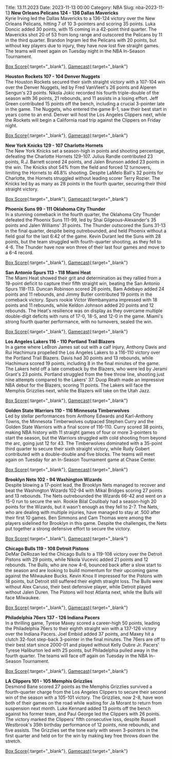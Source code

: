 Title: 13.11.2023
Date: 2023-11-13 00:00
Category: NBA 
Slug: nba-2023-11-13 
**New Orleans Pelicans 124 - 136 Dallas Mavericks**  
Kyrie Irving led the Dallas Mavericks to a 136-124 victory over the New Orleans Pelicans, hitting 7 of 10 3-pointers and scoring 35 points. Luka Doncic added 30 points, with 15 coming in a 42-point third quarter. The Mavericks shot 20 of 53 from long range and outscored the Pelicans by 11 in the third quarter. Brandon Ingram led the Pelicans with 20 points, but without key players due to injury, they have now lost five straight games. The teams will meet again on Tuesday night in the NBA In-Season Tournament. 

[Box Score](https://www.nba.com/game/dal-vs-nop-0022300183/box-score){:target="_blank"}, [Gamecast](https://www.nba.com/game/dal-vs-nop-0022300183){:target="_blank"}<br>

**Houston Rockets 107 - 104 Denver Nuggets**  
The Houston Rockets secured their sixth straight victory with a 107-104 win over the Denver Nuggets, led by Fred VanVleet's 26 points and Alperen Sengun's 23 points. Nikola Jokic recorded his fourth triple-double of the season with 36 points, 21 rebounds, and 11 assists in a losing effort. Jeff Green contributed 15 points off the bench, including a crucial 3-pointer late in the game. The Nuggets, who entered the game 8-1, saw their best start in years come to an end. Denver will host the Los Angeles Clippers next, while the Rockets will begin a California road trip against the Clippers on Friday night. 

[Box Score](https://www.nba.com/game/den-vs-hou-0022300182/box-score){:target="_blank"}, [Gamecast](https://www.nba.com/game/den-vs-hou-0022300182){:target="_blank"}<br>

**New York Knicks 129 - 107 Charlotte Hornets**  
The New York Knicks set a season-high in points and shooting percentage, defeating the Charlotte Hornets 129-107. Julius Randle contributed 23 points, R.J. Barrett scored 24 points, and Jalen Brunson added 23 points in the win. The Knicks shot 54% from the field and forced 12 turnovers, limiting the Hornets to 46.8% shooting. Despite LaMelo Ball's 32 points for Charlotte, the Hornets struggled without leading scorer Terry Rozier. The Knicks led by as many as 28 points in the fourth quarter, securing their third straight victory. 

[Box Score](https://www.nba.com/game/cha-vs-nyk-0022300177/box-score){:target="_blank"}, [Gamecast](https://www.nba.com/game/cha-vs-nyk-0022300177){:target="_blank"}<br>

**Phoenix Suns 99 - 111 Oklahoma City Thunder**  
In a stunning comeback in the fourth quarter, the Oklahoma City Thunder defeated the Phoenix Suns 111-99, led by Shai Gilgeous-Alexander's 35 points and Jalen Williams' 31 points. The Thunder outscored the Suns 31-13 in the final quarter, despite being outrebounded, and held Phoenix without a field goal for the last 6:42 of the game. Kevin Durant led the Suns with 28 points, but the team struggled with fourth-quarter shooting, as they fell to 4-6. The Thunder have now won three of their last four games and move to a 6-4 record. 

[Box Score](https://www.nba.com/game/okc-vs-phx-0022300185/box-score){:target="_blank"}, [Gamecast](https://www.nba.com/game/okc-vs-phx-0022300185){:target="_blank"}<br>

**San Antonio Spurs 113 - 118 Miami Heat**  
The Miami Heat showed their grit and determination as they rallied from a 19-point deficit to capture their fifth straight win, beating the San Antonio Spurs 118-113. Duncan Robinson scored 26 points, Bam Adebayo added 24 points and 11 rebounds, and Jimmy Butler contributed 19 points in the comeback victory. Spurs rookie Victor Wembanyama impressed with 18 points and 11 rebounds, while Keldon Johnson added 20 points and 12 rebounds. The Heat's resilience was on display as they overcame multiple double-digit deficits with runs of 17-0, 18-5, and 12-0 in the game. Miami's strong fourth quarter performance, with no turnovers, sealed the win. 

[Box Score](https://www.nba.com/game/mia-vs-sas-0022300184/box-score){:target="_blank"}, [Gamecast](https://www.nba.com/game/mia-vs-sas-0022300184){:target="_blank"}<br>

**Los Angeles Lakers 116 - 110 Portland Trail Blazers**  
In a game where LeBron James sat out with a calf injury, Anthony Davis and Rui Hachimura propelled the Los Angeles Lakers to a 116-110 victory over the Portland Trail Blazers. Davis had 30 points and 13 rebounds, while Hachimura scored 19 points, including 8 in the final minutes of the game. The Lakers held off a late comeback by the Blazers, who were led by Jerami Grant's 23 points. Portland struggled from the free throw line, shooting just nine attempts compared to the Lakers' 37. Duop Reath made an impressive NBA debut for the Blazers, scoring 11 points. The Lakers will face the Memphis Grizzlies next, while the Blazers will take on the Utah Jazz. 

[Box Score](https://www.nba.com/game/por-vs-lal-0022300187/box-score){:target="_blank"}, [Gamecast](https://www.nba.com/game/por-vs-lal-0022300187){:target="_blank"}<br>

**Golden State Warriors 110 - 116 Minnesota Timberwolves**  
Led by stellar performances from Anthony Edwards and Karl-Anthony Towns, the Minnesota Timberwolves outpaced Stephen Curry and the Golden State Warriors with a final score of 116-110. Curry scored 38 points, making NBA history with 11 straight games of four or more 3-pointers to start the season, but the Warriors struggled with cold shooting from beyond the arc, going just 12 for 43. The Timberwolves dominated with a 35-point third quarter to secure their sixth straight victory, while Rudy Gobert contributed with a double-double and five blocks. The teams will meet again on Tuesday for an In-Season Tournament game at Chase Center. 

[Box Score](https://www.nba.com/game/min-vs-gsw-0022300186/box-score){:target="_blank"}, [Gamecast](https://www.nba.com/game/min-vs-gsw-0022300186){:target="_blank"}<br>

**Brooklyn Nets 102 - 94 Washington Wizards**  
Despite blowing a 17-point lead, the Brooklyn Nets managed to recover and beat the Washington Wizards 102-94 with Mikal Bridges scoring 27 points and 13 rebounds. The Nets outrebounded the Wizards 66-42 and went on a 15-0 run to secure the win. Rookie Bilal Coulibaly had a season-high 20 points for the Wizards, but it wasn't enough as they fell to 2-7. The Nets, who are dealing with multiple injuries, have managed to stay at .500 after their first 10 games. Ben Simmons and Cam Thomas were among the players sidelined for Brooklyn in this game. Despite the challenges, the Nets put together a strong defensive effort to secure the victory. 

[Box Score](https://www.nba.com/game/was-vs-bkn-0022300178/box-score){:target="_blank"}, [Gamecast](https://www.nba.com/game/was-vs-bkn-0022300178){:target="_blank"}<br>

**Chicago Bulls 119 - 108 Detroit Pistons**  
DeMar DeRozan led the Chicago Bulls to a 119-108 victory over the Detroit Pistons with 29 points, while Nikola Vucevic added 21 points and 12 rebounds. The Bulls, who are now 4-6, bounced back after a slow start to the season and are looking to build momentum for their upcoming game against the Milwaukee Bucks. Kevin Knox II impressed for the Pistons with 18 points, but Detroit still suffered their eighth straight loss. The Bulls were without Alex Caruso, their best defensive player, while Detroit played without Jalen Duren. The Pistons will host Atlanta next, while the Bulls will face Milwaukee. 

[Box Score](https://www.nba.com/game/det-vs-chi-0022300181/box-score){:target="_blank"}, [Gamecast](https://www.nba.com/game/det-vs-chi-0022300181){:target="_blank"}<br>

**Philadelphia 76ers 137 - 126 Indiana Pacers**  
In a thrilling game, Tyrese Maxey scored a career-high 50 points, leading the Philadelphia 76ers to their eighth straight win with a 137-126 victory over the Indiana Pacers. Joel Embiid added 37 points, and Maxey hit a clutch 32-foot step-back 3-pointer in the final minutes. The 76ers are off to their best start since 2000-01 and played without Kelly Oubre Jr. Pacers' Tyrese Haliburton led with 25 points, but Philadelphia pulled away in the fourth quarter. The teams will face off again on Tuesday in the NBA In-Season Tournament. 

[Box Score](https://www.nba.com/game/ind-vs-phi-0022300180/box-score){:target="_blank"}, [Gamecast](https://www.nba.com/game/ind-vs-phi-0022300180){:target="_blank"}<br>

**LA Clippers 101 - 105 Memphis Grizzlies**  
Desmond Bane scored 27 points as the Memphis Grizzlies survived a fourth-quarter charge from the Los Angeles Clippers to secure their second win of the season with a 105-101 victory. The Grizzlies, now 2-8, have won both of their games on the road while waiting for Ja Morant to return from suspension next month. Luke Kennard added 13 points off the bench against his former team, and Paul George led the Clippers with 26 points. The victory marked the Clippers' fifth consecutive loss, despite Russell Westbrook's 35th birthday performance of 12 points, nine rebounds, and five assists. The Grizzlies set the tone early with seven 3-pointers in the first quarter and held on for the win by making key free throws down the stretch. 

[Box Score](https://www.nba.com/game/mem-vs-lac-0022300179/box-score){:target="_blank"}, [Gamecast](https://www.nba.com/game/mem-vs-lac-0022300179){:target="_blank"}<br>

